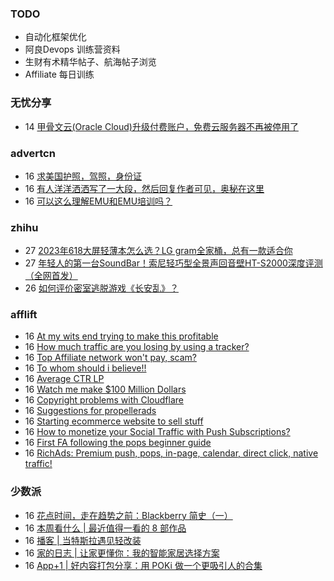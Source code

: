 ### TODO
-  自动化框架优化
-  阿良Devops 训练营资料
-  生财有术精华帖子、航海帖子浏览
-  Affiliate 每日训练

### 无忧分享
<!-- ruyo:START -->
-  14 [甲骨文云&lpar;Oracle Cloud&rpar;升级付费账户，免费云服务器不再被停用了](https://51.ruyo.net/18403.html)<!-- ruyo:END -->

### advertcn
<!-- advertcn:START -->
-  16 [求美国护照，驾照，身份证](https://www.advertcn.com/forum.php?mod=viewthread&tid=110868)
-  16 [有人洋洋洒洒写了一大段，然后回复作者可见，奥秘在这里](https://www.advertcn.com/forum.php?mod=viewthread&tid=110865)
-  16 [可以这么理解EMU和EMU培训吗？](https://www.advertcn.com/forum.php?mod=viewthread&tid=110862)<!-- advertcn:END -->

### zhihu
<!-- zhihu:START -->
-  27 [2023年618大屏轻薄本怎么选？LG gram全家桶，总有一款适合你](http://zhuanlan.zhihu.com/p/632641888?utm_campaign=rss&utm_medium=rss&utm_source=rss&utm_content=title)
-  27 [年轻人的第一台SoundBar！索尼轻巧型全景声回音壁HT-S2000深度评测（全网首发）](http://zhuanlan.zhihu.com/p/630990296?utm_campaign=rss&utm_medium=rss&utm_source=rss&utm_content=title)
-  26 [如何评价密室逃脱游戏《长安乱》？](http://www.zhihu.com/question/563950552/answer/3045961312?utm_campaign=rss&utm_medium=rss&utm_source=rss&utm_content=title)<!-- zhihu:END -->

### afflift
<!-- afflift:START -->
-  16 [At my wits end trying to make this profitable](https://afflift.com/f/threads/at-my-wits-end-trying-to-make-this-profitable.11125/?utm_source=rss&utm_medium=rss)
-  16 [How much traffic are you losing by using a tracker?](https://afflift.com/f/threads/how-much-traffic-are-you-losing-by-using-a-tracker.11131/?utm_source=rss&utm_medium=rss)
-  16 [Top Affiliate network won&#39;t pay, scam?](https://afflift.com/f/threads/top-affiliate-network-wont-pay-scam.11128/?utm_source=rss&utm_medium=rss)
-  16 [To whom should i believe!!](https://afflift.com/f/threads/to-whom-should-i-believe.11106/?utm_source=rss&utm_medium=rss)
-  16 [Average CTR LP](https://afflift.com/f/threads/average-ctr-lp.11135/?utm_source=rss&utm_medium=rss)
-  16 [Watch me make $100 Million Dollars](https://afflift.com/f/threads/watch-me-make-100-million-dollars.10915/?utm_source=rss&utm_medium=rss)
-  16 [Copyright problems with Cloudflare](https://afflift.com/f/threads/copyright-problems-with-cloudflare.10950/?utm_source=rss&utm_medium=rss)
-  16 [Suggestions for propellerads](https://afflift.com/f/threads/suggestions-for-propellerads.11134/?utm_source=rss&utm_medium=rss)
-  16 [Starting ecommerce website  to sell stuff](https://afflift.com/f/threads/starting-ecommerce-website-to-sell-stuff.11130/?utm_source=rss&utm_medium=rss)
-  16 [How to monetize your Social Traffic with Push Subscriptions?](https://afflift.com/f/threads/how-to-monetize-your-social-traffic-with-push-subscriptions.10271/?utm_source=rss&utm_medium=rss)
-  16 [First FA following the pops beginner guide](https://afflift.com/f/threads/first-fa-following-the-pops-beginner-guide.11121/?utm_source=rss&utm_medium=rss)
-  16 [RichAds: Premium push, pops, in-page, calendar, direct click, native traffic!](https://afflift.com/f/threads/richads-premium-push-pops-in-page-calendar-direct-click-native-traffic.991/?utm_source=rss&utm_medium=rss)<!-- afflift:END -->

### 少数派
<!-- sspai:START -->
-  16 [花点时间，走在趋势之前：Blackberry 简史（一）](https://sspai.com/prime/story/vintage-tech-stories-blackberry-1)
-  16 [本周看什么 | 最近值得一看的 8 部作品](https://sspai.com/post/80378)
-  16 [播客 | 当特斯拉遇见轻改装](https://sspai.com/post/80305)
-  16 [家的日志 | 让家更懂你：我的智能家居选择方案](https://sspai.com/post/80371)
-  16 [App+1 | 好内容打包分享：用 POKi 做一个更吸引人的合集](https://sspai.com/post/80327)<!-- sspai:END -->
